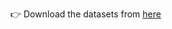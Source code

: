 👉 Download the datasets from [here](https://drive.google.com/drive/folders/1WzlBZoUMntSApxu6z9SpFyjSsxmdTZLL?usp=share_link)
